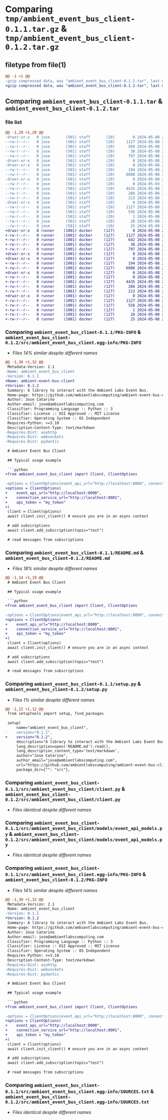 # Comparing `tmp/ambient_event_bus_client-0.1.1.tar.gz` & `tmp/ambient_event_bus_client-0.1.2.tar.gz`

## filetype from file(1)

```diff
@@ -1 +1 @@
-gzip compressed data, was "ambient_event_bus_client-0.1.1.tar", last modified: Wed May  8 22:23:17 2024, max compression
+gzip compressed data, was "ambient_event_bus_client-0.1.2.tar", last modified: Wed May  8 22:38:39 2024, max compression
```

## Comparing `ambient_event_bus_client-0.1.1.tar` & `ambient_event_bus_client-0.1.2.tar`

### file list

```diff
@@ -1,20 +1,20 @@
-drwxr-xr-x   0 jose       (501) staff       (20)        0 2024-05-08 22:23:17.718714 ambient_event_bus_client-0.1.1/
--rw-r--r--   0 jose       (501) staff       (20)     1127 2024-05-08 22:23:17.718456 ambient_event_bus_client-0.1.1/PKG-INFO
--rw-r--r--   0 jose       (501) staff       (20)      569 2024-05-08 22:21:23.000000 ambient_event_bus_client-0.1.1/README.md
--rw-r--r--   0 jose       (501) staff       (20)       38 2024-05-08 22:23:17.718767 ambient_event_bus_client-0.1.1/setup.cfg
--rw-r--r--   0 jose       (501) staff       (20)      797 2024-05-08 22:22:48.000000 ambient_event_bus_client-0.1.1/setup.py
-drwxr-xr-x   0 jose       (501) staff       (20)        0 2024-05-08 22:23:17.715631 ambient_event_bus_client-0.1.1/src/
-drwxr-xr-x   0 jose       (501) staff       (20)        0 2024-05-08 22:23:17.716321 ambient_event_bus_client-0.1.1/src/ambient_event_bus_client/
--rw-r--r--   0 jose       (501) staff       (20)      194 2024-05-08 22:18:25.000000 ambient_event_bus_client-0.1.1/src/ambient_event_bus_client/__init__.py
--rw-r--r--   0 jose       (501) staff       (20)     6088 2024-05-08 22:18:59.000000 ambient_event_bus_client-0.1.1/src/ambient_event_bus_client/client.py
-drwxr-xr-x   0 jose       (501) staff       (20)        0 2024-05-08 22:23:17.717737 ambient_event_bus_client-0.1.1/src/ambient_event_bus_client/models/
--rw-r--r--   0 jose       (501) staff       (20)        0 2024-05-03 17:03:20.000000 ambient_event_bus_client-0.1.1/src/ambient_event_bus_client/models/__init__.py
--rw-r--r--   0 jose       (501) staff       (20)     4435 2024-05-08 22:18:31.000000 ambient_event_bus_client-0.1.1/src/ambient_event_bus_client/models/event_api_models.py
--rw-r--r--   0 jose       (501) staff       (20)      266 2024-05-08 22:18:31.000000 ambient_event_bus_client-0.1.1/src/ambient_event_bus_client/models/messages.py
--rw-r--r--   0 jose       (501) staff       (20)      213 2024-05-08 18:35:03.000000 ambient_event_bus_client-0.1.1/src/ambient_event_bus_client/models/options.py
-drwxr-xr-x   0 jose       (501) staff       (20)        0 2024-05-08 22:23:17.718135 ambient_event_bus_client-0.1.1/src/ambient_event_bus_client.egg-info/
--rw-r--r--   0 jose       (501) staff       (20)     1127 2024-05-08 22:23:17.000000 ambient_event_bus_client-0.1.1/src/ambient_event_bus_client.egg-info/PKG-INFO
--rw-r--r--   0 jose       (501) staff       (20)      556 2024-05-08 22:23:17.000000 ambient_event_bus_client-0.1.1/src/ambient_event_bus_client.egg-info/SOURCES.txt
--rw-r--r--   0 jose       (501) staff       (20)        1 2024-05-08 22:23:17.000000 ambient_event_bus_client-0.1.1/src/ambient_event_bus_client.egg-info/dependency_links.txt
--rw-r--r--   0 jose       (501) staff       (20)       28 2024-05-08 22:23:17.000000 ambient_event_bus_client-0.1.1/src/ambient_event_bus_client.egg-info/requires.txt
--rw-r--r--   0 jose       (501) staff       (20)       25 2024-05-08 22:23:17.000000 ambient_event_bus_client-0.1.1/src/ambient_event_bus_client.egg-info/top_level.txt
+drwxr-xr-x   0 runner    (1001) docker     (127)        0 2024-05-08 22:38:39.294057 ambient_event_bus_client-0.1.2/
+-rw-r--r--   0 runner    (1001) docker     (127)     1127 2024-05-08 22:38:39.294057 ambient_event_bus_client-0.1.2/PKG-INFO
+-rw-r--r--   0 runner    (1001) docker     (127)      642 2024-05-08 22:38:31.000000 ambient_event_bus_client-0.1.2/README.md
+-rw-r--r--   0 runner    (1001) docker     (127)       38 2024-05-08 22:38:39.294057 ambient_event_bus_client-0.1.2/setup.cfg
+-rw-r--r--   0 runner    (1001) docker     (127)      797 2024-05-08 22:38:31.000000 ambient_event_bus_client-0.1.2/setup.py
+drwxr-xr-x   0 runner    (1001) docker     (127)        0 2024-05-08 22:38:39.294057 ambient_event_bus_client-0.1.2/src/
+drwxr-xr-x   0 runner    (1001) docker     (127)        0 2024-05-08 22:38:39.294057 ambient_event_bus_client-0.1.2/src/ambient_event_bus_client/
+-rw-r--r--   0 runner    (1001) docker     (127)      194 2024-05-08 22:38:31.000000 ambient_event_bus_client-0.1.2/src/ambient_event_bus_client/__init__.py
+-rw-r--r--   0 runner    (1001) docker     (127)     6088 2024-05-08 22:38:31.000000 ambient_event_bus_client-0.1.2/src/ambient_event_bus_client/client.py
+drwxr-xr-x   0 runner    (1001) docker     (127)        0 2024-05-08 22:38:39.294057 ambient_event_bus_client-0.1.2/src/ambient_event_bus_client/models/
+-rw-r--r--   0 runner    (1001) docker     (127)        0 2024-05-08 22:38:31.000000 ambient_event_bus_client-0.1.2/src/ambient_event_bus_client/models/__init__.py
+-rw-r--r--   0 runner    (1001) docker     (127)     4435 2024-05-08 22:38:31.000000 ambient_event_bus_client-0.1.2/src/ambient_event_bus_client/models/event_api_models.py
+-rw-r--r--   0 runner    (1001) docker     (127)      266 2024-05-08 22:38:31.000000 ambient_event_bus_client-0.1.2/src/ambient_event_bus_client/models/messages.py
+-rw-r--r--   0 runner    (1001) docker     (127)      213 2024-05-08 22:38:31.000000 ambient_event_bus_client-0.1.2/src/ambient_event_bus_client/models/options.py
+drwxr-xr-x   0 runner    (1001) docker     (127)        0 2024-05-08 22:38:39.294057 ambient_event_bus_client-0.1.2/src/ambient_event_bus_client.egg-info/
+-rw-r--r--   0 runner    (1001) docker     (127)     1127 2024-05-08 22:38:39.000000 ambient_event_bus_client-0.1.2/src/ambient_event_bus_client.egg-info/PKG-INFO
+-rw-r--r--   0 runner    (1001) docker     (127)      556 2024-05-08 22:38:39.000000 ambient_event_bus_client-0.1.2/src/ambient_event_bus_client.egg-info/SOURCES.txt
+-rw-r--r--   0 runner    (1001) docker     (127)        1 2024-05-08 22:38:39.000000 ambient_event_bus_client-0.1.2/src/ambient_event_bus_client.egg-info/dependency_links.txt
+-rw-r--r--   0 runner    (1001) docker     (127)       28 2024-05-08 22:38:39.000000 ambient_event_bus_client-0.1.2/src/ambient_event_bus_client.egg-info/requires.txt
+-rw-r--r--   0 runner    (1001) docker     (127)       25 2024-05-08 22:38:39.000000 ambient_event_bus_client-0.1.2/src/ambient_event_bus_client.egg-info/top_level.txt
```

### Comparing `ambient_event_bus_client-0.1.1/PKG-INFO` & `ambient_event_bus_client-0.1.2/src/ambient_event_bus_client.egg-info/PKG-INFO`

 * *Files 14% similar despite different names*

```diff
@@ -1,30 +1,32 @@
 Metadata-Version: 2.1
-Name: ambient_event_bus_client
-Version: 0.1.1
+Name: ambient-event-bus-client
+Version: 0.1.2
 Summary: A library to interact with the Ambient Labs Event Bus.
 Home-page: https://github.com/ambientlabscomputing/ambient-event-bus-client
 Author: Jose Catarino
 Author-email: jose@ambientlabscomputing.com
 Classifier: Programming Language :: Python :: 3
 Classifier: License :: OSI Approved :: MIT License
 Classifier: Operating System :: OS Independent
 Requires-Python: >=3.10
 Description-Content-Type: text/markdown
-Requires-Dist: aiohttp
-Requires-Dist: websockets
-Requires-Dist: pydantic
 
 # Ambient Event Bus Client
 
 ## Typical usage example
 
 ```python
+from ambient_event_bus_client import Client, ClientOptions
 
-options = ClientOptions(event_api_url="http://localhost:8000", connection_service_url="http://localhost:8001", api_token = "my_token")
+options = ClientOptions(
+    event_api_url="http://localhost:8000",
+    connection_service_url="http://localhost:8001",
+    api_token = "my_token"
+)
 client = Client(options)
 await client.init_client() # ensure you are in an async context
 
 # add subscriptions
 await client.add_subscription(topic="test")
 
 # read messages from subscriptions
```

### Comparing `ambient_event_bus_client-0.1.1/README.md` & `ambient_event_bus_client-0.1.2/README.md`

 * *Files 18% similar despite different names*

```diff
@@ -1,14 +1,19 @@
 # Ambient Event Bus Client
 
 ## Typical usage example
 
 ```python
+from ambient_event_bus_client import Client, ClientOptions
 
-options = ClientOptions(event_api_url="http://localhost:8000", connection_service_url="http://localhost:8001", api_token = "my_token")
+options = ClientOptions(
+    event_api_url="http://localhost:8000",
+    connection_service_url="http://localhost:8001",
+    api_token = "my_token"
+)
 client = Client(options)
 await client.init_client() # ensure you are in an async context
 
 # add subscriptions
 await client.add_subscription(topic="test")
 
 # read messages from subscriptions
```

### Comparing `ambient_event_bus_client-0.1.1/setup.py` & `ambient_event_bus_client-0.1.2/setup.py`

 * *Files 1% similar despite different names*

```diff
@@ -1,12 +1,12 @@
 from setuptools import setup, find_packages
 
 setup(
     name="ambient_event_bus_client",
-    version="0.1.1",
+    version="0.1.2",
     description="A library to interact with the Ambient Labs Event Bus.",
     long_description=open('README.md').read(),
     long_description_content_type='text/markdown',
     author="Jose Catarino",
     author_email="jose@ambientlabscomputing.com",
     url="https://github.com/ambientlabscomputing/ambient-event-bus-client",
     package_dir={"": "src"},
```

### Comparing `ambient_event_bus_client-0.1.1/src/ambient_event_bus_client/client.py` & `ambient_event_bus_client-0.1.2/src/ambient_event_bus_client/client.py`

 * *Files identical despite different names*

### Comparing `ambient_event_bus_client-0.1.1/src/ambient_event_bus_client/models/event_api_models.py` & `ambient_event_bus_client-0.1.2/src/ambient_event_bus_client/models/event_api_models.py`

 * *Files identical despite different names*

### Comparing `ambient_event_bus_client-0.1.1/src/ambient_event_bus_client.egg-info/PKG-INFO` & `ambient_event_bus_client-0.1.2/PKG-INFO`

 * *Files 14% similar despite different names*

```diff
@@ -1,30 +1,32 @@
 Metadata-Version: 2.1
 Name: ambient_event_bus_client
-Version: 0.1.1
+Version: 0.1.2
 Summary: A library to interact with the Ambient Labs Event Bus.
 Home-page: https://github.com/ambientlabscomputing/ambient-event-bus-client
 Author: Jose Catarino
 Author-email: jose@ambientlabscomputing.com
 Classifier: Programming Language :: Python :: 3
 Classifier: License :: OSI Approved :: MIT License
 Classifier: Operating System :: OS Independent
 Requires-Python: >=3.10
 Description-Content-Type: text/markdown
-Requires-Dist: aiohttp
-Requires-Dist: websockets
-Requires-Dist: pydantic
 
 # Ambient Event Bus Client
 
 ## Typical usage example
 
 ```python
+from ambient_event_bus_client import Client, ClientOptions
 
-options = ClientOptions(event_api_url="http://localhost:8000", connection_service_url="http://localhost:8001", api_token = "my_token")
+options = ClientOptions(
+    event_api_url="http://localhost:8000",
+    connection_service_url="http://localhost:8001",
+    api_token = "my_token"
+)
 client = Client(options)
 await client.init_client() # ensure you are in an async context
 
 # add subscriptions
 await client.add_subscription(topic="test")
 
 # read messages from subscriptions
```

### Comparing `ambient_event_bus_client-0.1.1/src/ambient_event_bus_client.egg-info/SOURCES.txt` & `ambient_event_bus_client-0.1.2/src/ambient_event_bus_client.egg-info/SOURCES.txt`

 * *Files identical despite different names*


